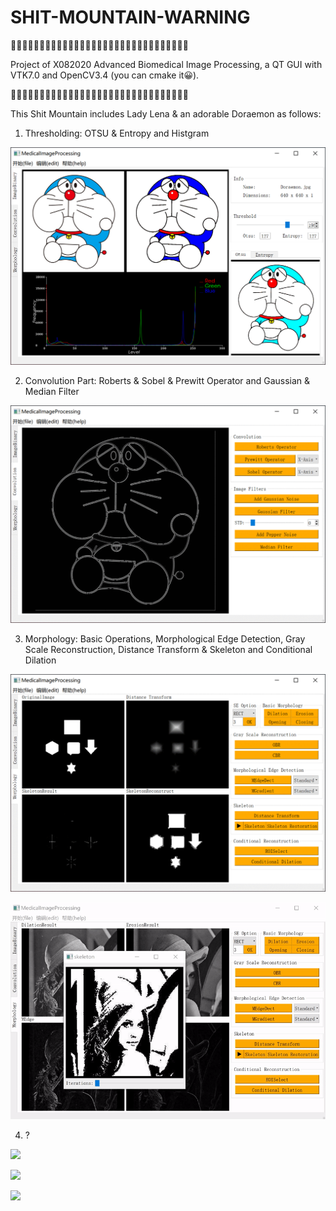 # SHIT-MOUNTAIN-WARNING

💩💩💩💩💩💩💩💩💩💩💩💩💩💩💩💩💩💩💩💩💩💩💩💩💩💩💩💩💩💩💩

Project of X082020 Advanced Biomedical Image Processing, a QT GUI with VTK7.0 and OpenCV3.4 (you can cmake it😀).

💩💩💩💩💩💩💩💩💩💩💩💩💩💩💩💩💩💩💩💩💩💩💩💩💩💩💩💩💩💩💩

This Shit Mountain includes Lady Lena & an adorable Doraemon as follows:
1. Thresholding: OTSU & Entropy and Histgram

![](https://github.com/dzzhang96/Medical-Image-Processing/blob/master/images/2020-06-17_165056.png)

2. Convolution Part: Roberts & Sobel & Prewitt Operator and Gaussian & Median Filter

![](https://github.com/dzzhang96/Medical-Image-Processing/blob/master/images/ezgif-4-7b1825d38e28.gif)

3. Morphology: Basic Operations, Morphological Edge Detection, Gray Scale Reconstruction, Distance Transform & Skeleton and Conditional Dilation

![](https://github.com/dzzhang96/Medical-Image-Processing/blob/master/images/ezgif-4-23bb80449a97.gif)

![skeleton anime](https://github.com/dzzhang96/Medical-Image-Processing/blob/master/images/ezgif-4-f6c54188bf18.gif)

4. ?

![](https://github.com/dzzhang96/Medical-Image-Processing/blob/master/images/2020-06-17_172916.png=300x300)

![](https://github.com/dzzhang96/Medical-Image-Processing/blob/master/images/2020-06-17_172155.png=300x300)

![](https://github.com/dzzhang96/Medical-Image-Processing/blob/master/images/2020-06-17_172916.png=300x300)

